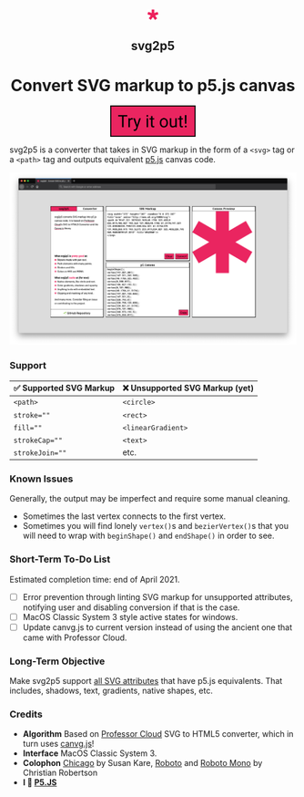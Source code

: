 <p align="center">
  <a href="https://www.gatsbyjs.org">
    <img alt="" src="favicon.ico" width="20" />
  </a>
</p>
<h2 align="center">
  svg2p5
</h2>
<h1 align="center">
  Convert SVG markup to p5.js canvas
</h1>
<p align="center">
<a href="https://ygev.github.io/svg2p5/" target="_blank" rel="noopener noreferrer"><img width="150" align="center" alt="Try it out!" src="docs/button.png"/>
  </a>
</p>

svg2p5 is a converter that takes in SVG markup in the form of a `<svg>` tag or a `<path>` tag and outputs equivalent [p5.js](https://p5js.org/) canvas code. 


<img src="docs/screenshot.png" alt="Screenshot of svg2p5 website."/>

### Support
|✅ Supported SVG Markup  | ❌ Unsupported SVG Markup (yet)   |
|---|---|
| `<path>`  | `<circle>`  |
| `stroke=""`  | `<rect>`  |
| `fill=""`  | `<linearGradient>`  |
| `strokeCap=""`  | `<text>`  |
| `strokeJoin=""`  | etc. |


### Known Issues
Generally, the output may be imperfect and require some manual cleaning.
- Sometimes the last vertex connects to the first vertex.
- Sometimes you will find lonely `vertex()`s and `bezierVertex()`s that you will need to wrap with `beginShape()` and `endShape()` in order to see.

### Short-Term To-Do List
Estimated completion time: end of April 2021.
- [ ] Error prevention through linting SVG markup for unsupported attributes, notifying user and disabling conversion if that is the case.
- [ ] MacOS Classic System 3 style active states for windows.
- [ ] Update canvg.js to current version instead of using the ancient one that came with Professor Cloud.

### Long-Term Objective
Make svg2p5 support [all SVG attributes](https://developer.mozilla.org/en-US/docs/Web/SVG/Attribute) that have p5.js equivalents. That includes, shadows, text, gradients, native shapes, etc.

### Credits
- **Algorithm** Based on [Professor Cloud](https://www.professorcloud.com/svg-to-canvas/) SVG to HTML5 converter, which in turn uses [canvg.js](https://github.com/canvg/canvg)!
- **Interface** MacOS Classic System 3.
- **Colophon** [Chicago](https://fontsarena.com/chicago-flf-by-susan-kare-robin-casady/) by Susan Kare, [Roboto](https://fonts.google.com/specimen/Roboto) and [Roboto Mono](https://fonts.google.com/specimen/Roboto+Mono) by Christian Robertson
- **I 💖 [P5.JS](https://p5js.org/)**
